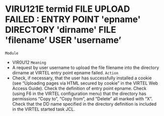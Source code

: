 # VIRU121E termid FILE UPLOAD FAILED : ENTRY POINT 'epname' DIRECTORY 'dirname' FILE 'filename’ USER 'username’
`Module`
- VIR0U12
`Meaning`
- A request by user username to upload the file filename into the directory dirname at VIRTEL entry point epname failed.
`Action`
- Check, if necessary, that the user has successfully installed a cookie (see “Uploading pages via HTML secured by cookie” in the VIRTEL Web Access Guide). Check the definition of entry point epname. Check (using F6 in the VIRTEL configuration menu) that the directory has permissions “Copy to”, “Copy from”, and “Delete” all marked with “X”. Check that the DD name specified in the directory definition is included in the VIRTEL started task JCL.
